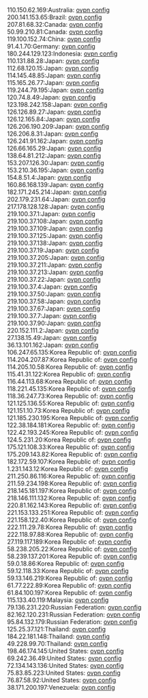 110.150.62.169:Australia: [ovpn config](vpn/110_150_62_169.ovpn)  
200.141.153.65:Brazil: [ovpn config](vpn/200_141_153_65.ovpn)  
207.81.68.32:Canada: [ovpn config](vpn/207_81_68_32.ovpn)  
50.99.210.81:Canada: [ovpn config](vpn/50_99_210_81.ovpn)  
119.100.152.74:China: [ovpn config](vpn/119_100_152_74.ovpn)  
91.4.1.70:Germany: [ovpn config](vpn/91_4_1_70.ovpn)  
180.244.129.123:Indonesia: [ovpn config](vpn/180_244_129_123.ovpn)  
110.131.88.28:Japan: [ovpn config](vpn/110_131_88_28.ovpn)  
112.68.120.15:Japan: [ovpn config](vpn/112_68_120_15.ovpn)  
114.145.48.85:Japan: [ovpn config](vpn/114_145_48_85.ovpn)  
115.165.26.77:Japan: [ovpn config](vpn/115_165_26_77.ovpn)  
119.244.79.195:Japan: [ovpn config](vpn/119_244_79_195.ovpn)  
120.74.8.49:Japan: [ovpn config](vpn/120_74_8_49.ovpn)  
123.198.242.158:Japan: [ovpn config](vpn/123_198_242_158.ovpn)  
126.126.89.27:Japan: [ovpn config](vpn/126_126_89_27.ovpn)  
126.12.165.84:Japan: [ovpn config](vpn/126_12_165_84.ovpn)  
126.206.190.209:Japan: [ovpn config](vpn/126_206_190_209.ovpn)  
126.206.8.31:Japan: [ovpn config](vpn/126_206_8_31.ovpn)  
126.241.91.162:Japan: [ovpn config](vpn/126_241_91_162.ovpn)  
126.66.165.29:Japan: [ovpn config](vpn/126_66_165_29.ovpn)  
138.64.81.212:Japan: [ovpn config](vpn/138_64_81_212.ovpn)  
153.207.126.30:Japan: [ovpn config](vpn/153_207_126_30.ovpn)  
153.210.36.195:Japan: [ovpn config](vpn/153_210_36_195.ovpn)  
154.8.51.4:Japan: [ovpn config](vpn/154_8_51_4.ovpn)  
160.86.168.139:Japan: [ovpn config](vpn/160_86_168_139.ovpn)  
182.171.245.214:Japan: [ovpn config](vpn/182_171_245_214.ovpn)  
202.179.231.64:Japan: [ovpn config](vpn/202_179_231_64.ovpn)  
217.178.128.128:Japan: [ovpn config](vpn/217_178_128_128.ovpn)  
219.100.37.1:Japan: [ovpn config](vpn/219_100_37_1.ovpn)  
219.100.37.108:Japan: [ovpn config](vpn/219_100_37_108.ovpn)  
219.100.37.109:Japan: [ovpn config](vpn/219_100_37_109.ovpn)  
219.100.37.125:Japan: [ovpn config](vpn/219_100_37_125.ovpn)  
219.100.37.138:Japan: [ovpn config](vpn/219_100_37_138.ovpn)  
219.100.37.19:Japan: [ovpn config](vpn/219_100_37_19.ovpn)  
219.100.37.205:Japan: [ovpn config](vpn/219_100_37_205.ovpn)  
219.100.37.211:Japan: [ovpn config](vpn/219_100_37_211.ovpn)  
219.100.37.213:Japan: [ovpn config](vpn/219_100_37_213.ovpn)  
219.100.37.22:Japan: [ovpn config](vpn/219_100_37_22.ovpn)  
219.100.37.4:Japan: [ovpn config](vpn/219_100_37_4.ovpn)  
219.100.37.50:Japan: [ovpn config](vpn/219_100_37_50.ovpn)  
219.100.37.58:Japan: [ovpn config](vpn/219_100_37_58.ovpn)  
219.100.37.67:Japan: [ovpn config](vpn/219_100_37_67.ovpn)  
219.100.37.7:Japan: [ovpn config](vpn/219_100_37_7.ovpn)  
219.100.37.90:Japan: [ovpn config](vpn/219_100_37_90.ovpn)  
220.152.111.2:Japan: [ovpn config](vpn/220_152_111_2.ovpn)  
27.138.15.49:Japan: [ovpn config](vpn/27_138_15_49.ovpn)  
36.13.101.162:Japan: [ovpn config](vpn/36_13_101_162.ovpn)  
106.247.65.135:Korea Republic of: [ovpn config](vpn/106_247_65_135.ovpn)  
114.204.207.87:Korea Republic of: [ovpn config](vpn/114_204_207_87.ovpn)  
114.205.10.58:Korea Republic of: [ovpn config](vpn/114_205_10_58.ovpn)  
115.41.31.122:Korea Republic of: [ovpn config](vpn/115_41_31_122.ovpn)  
116.44.113.68:Korea Republic of: [ovpn config](vpn/116_44_113_68.ovpn)  
118.221.45.135:Korea Republic of: [ovpn config](vpn/118_221_45_135.ovpn)  
118.36.247.73:Korea Republic of: [ovpn config](vpn/118_36_247_73.ovpn)  
121.125.136.55:Korea Republic of: [ovpn config](vpn/121_125_136_55.ovpn)  
121.151.10.73:Korea Republic of: [ovpn config](vpn/121_151_10_73.ovpn)  
121.185.230.195:Korea Republic of: [ovpn config](vpn/121_185_230_195.ovpn)  
122.38.184.181:Korea Republic of: [ovpn config](vpn/122_38_184_181.ovpn)  
122.42.193.245:Korea Republic of: [ovpn config](vpn/122_42_193_245.ovpn)  
124.5.231.20:Korea Republic of: [ovpn config](vpn/124_5_231_20.ovpn)  
175.121.108.33:Korea Republic of: [ovpn config](vpn/175_121_108_33.ovpn)  
175.209.143.82:Korea Republic of: [ovpn config](vpn/175_209_143_82.ovpn)  
182.172.59.107:Korea Republic of: [ovpn config](vpn/182_172_59_107.ovpn)  
1.231.143.12:Korea Republic of: [ovpn config](vpn/1_231_143_12.ovpn)  
211.250.86.116:Korea Republic of: [ovpn config](vpn/211_250_86_116.ovpn)  
211.59.234.198:Korea Republic of: [ovpn config](vpn/211_59_234_198.ovpn)  
218.145.181.197:Korea Republic of: [ovpn config](vpn/218_145_181_197.ovpn)  
218.146.111.132:Korea Republic of: [ovpn config](vpn/218_146_111_132.ovpn)  
220.81.162.143:Korea Republic of: [ovpn config](vpn/220_81_162_143.ovpn)  
221.153.133.251:Korea Republic of: [ovpn config](vpn/221_153_133_251.ovpn)  
221.158.122.40:Korea Republic of: [ovpn config](vpn/221_158_122_40.ovpn)  
222.111.29.78:Korea Republic of: [ovpn config](vpn/222_111_29_78.ovpn)  
222.118.97.88:Korea Republic of: [ovpn config](vpn/222_118_97_88.ovpn)  
27.119.117.189:Korea Republic of: [ovpn config](vpn/27_119_117_189.ovpn)  
58.238.205.22:Korea Republic of: [ovpn config](vpn/58_238_205_22.ovpn)  
58.239.137.201:Korea Republic of: [ovpn config](vpn/58_239_137_201.ovpn)  
59.0.18.86:Korea Republic of: [ovpn config](vpn/59_0_18_86.ovpn)  
59.12.118.33:Korea Republic of: [ovpn config](vpn/59_12_118_33.ovpn)  
59.13.146.219:Korea Republic of: [ovpn config](vpn/59_13_146_219.ovpn)  
61.77.222.89:Korea Republic of: [ovpn config](vpn/61_77_222_89.ovpn)  
61.84.100.197:Korea Republic of: [ovpn config](vpn/61_84_100_197.ovpn)  
115.133.40.119:Malaysia: [ovpn config](vpn/115_133_40_119.ovpn)  
79.136.231.220:Russian Federation: [ovpn config](vpn/79_136_231_220.ovpn)  
82.162.120.231:Russian Federation: [ovpn config](vpn/82_162_120_231.ovpn)  
95.84.132.179:Russian Federation: [ovpn config](vpn/95_84_132_179.ovpn)  
125.25.37.121:Thailand: [ovpn config](vpn/125_25_37_121.ovpn)  
184.22.181.148:Thailand: [ovpn config](vpn/184_22_181_148.ovpn)  
49.228.99.70:Thailand: [ovpn config](vpn/49_228_99_70.ovpn)  
198.46.174.145:United States: [ovpn config](vpn/198_46_174_145.ovpn)  
69.242.36.49:United States: [ovpn config](vpn/69_242_36_49.ovpn)  
72.134.143.136:United States: [ovpn config](vpn/72_134_143_136.ovpn)  
75.83.85.223:United States: [ovpn config](vpn/75_83_85_223.ovpn)  
76.87.58.92:United States: [ovpn config](vpn/76_87_58_92.ovpn)  
38.171.200.197:Venezuela: [ovpn config](vpn/38_171_200_197.ovpn)  

